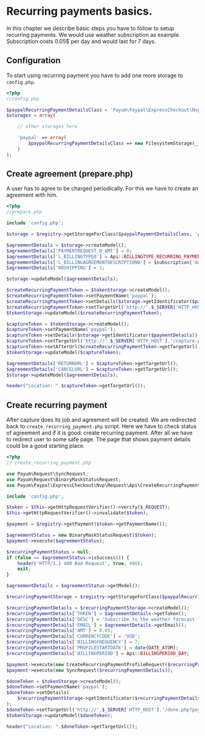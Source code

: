 # Recurring payments basics.

In this chapter we describe basic steps you have to follow to setup recurring payments.
We would use weather subscription as example.
Subscription costs 0.05$ per day and would last for 7 days.

## Configuration

To start using recurring payment you have to add one more storage to `config.php`.

```php
<?php
//config.php

$paypalRecurringPaymentDetailsClass = 'Payum\Paypal\ExpressCheckout\Nvp\Model\RecurringPaymentDetails';
$storages = array(

    // other storages here

    'paypal' => array(
        $paypalRecurringPaymentDetailsClass => new FilesystemStorage(__DIR__.'/storage', $paypalRecurringPaymentDetailsClass, 'idStorage')
    )
);
```

## Create agreement (prepare.php)

A user has to agree to be charged periodically.
For this we have to create an agreement with him.

```php
<?php
//prepare.php

include 'config.php';

$storage = $registry->getStorageForClass($paypalPaymentDetailsClass, 'paypal');

$agreementDetails = $storage->createModel();
$agreementDetails['PAYMENTREQUEST_0_AMT'] = 0;
$agreementDetails['L_BILLINGTYPE0'] = Api::BILLINGTYPE_RECURRING_PAYMENTS;
$agreementDetails['L_BILLINGAGREEMENTDESCRIPTION0'] = $subscription['description'];
$agreementDetails['NOSHIPPING'] = 1;

$storage->updateModel($agreementDetails);

$createRecurringPaymentToken = $tokenStorage->createModel();
$createRecurringPaymentToken->setPaymentName('paypal');
$createRecurringPaymentToken->setDetails($storage->getIdentificator($paymentDetails));
$createRecurringPaymentToken->setTargetUrl('http://'.$_SERVER['HTTP_HOST'].'/create_recurring_payment.php?payum_token='.$doneToken->getHash());
$tokenStorage->updateModel($createRecurringPaymentToken);

$captureToken = $tokenStorage->createModel();
$captureToken->setPaymentName('paypal');
$captureToken->setDetails($storage->getIdentificator($paymentDetails));
$captureToken->setTargetUrl('http://'.$_SERVER['HTTP_HOST'].'/capture.php?payum_token='.$captureToken->getHash());
$captureToken->setAfterUrl($createRecurringPaymentToken->getTargetUrl());
$tokenStorage->updateModel($captureToken);

$agreementDetails['RETURNURL'] = $captureToken->getTargetUrl();
$agreementDetails['CANCELURL'] = $captureToken->getTargetUrl();
$storage->updateModel($agreementDetails);

header("Location: ".$captureToken->getTargetUrl());
```

## Create recurring payment

After capture does its job and agreement will be created.
We are redirected back to `create_recurring_payment.php` script.
Here we have to check status of agreement and if it is good: create recurring payment.
After all we have to redirect user to some safe page.
The page that shows payment details could be a good starting place.

```php
<?php
// create_recurring_payment.php

use Payum\Request\SyncRequest;
use Payum\Request\BinaryMaskStatusRequest;
use Payum\Paypal\ExpressCheckout\Nvp\Request\Api\CreateRecurringPaymentProfileRequest;

include 'config.php';

$token = $this->getHttpRequestVerifier()->verify($_REQUEST);
$this->getHttpRequestVerifier()->invalidate($token);

$payment = $registry->getPayment($token->getPaymentName());

$agreementStatus = new BinaryMaskStatusRequest($token);
$payment->execute($agreementStatus);

$recurringPaymentStatus = null;
if (false == $agreementStatus->isSuccess()) {
    header('HTTP/1.1 400 Bad Request', true, 400);
    exit;
}

$agreementDetails = $agreementStatus->getModel();

$recurringPaymentStorage = $registry->getStorageForClass($paypalRecurringPaymentDetailsClass, $token->getPaymentName());

$recurringPaymentDetails = $recurringPaymentStorage->createModel();
$recurringPaymentDetails['TOKEN'] = $agreementDetails->getToken();
$recurringPaymentDetails['DESC'] = 'Subscribe to the weather forecast for a week. It is 0.05$ per day.';
$recurringPaymentDetails['EMAIL'] = $agreementDetails->getEmail();
$recurringPaymentDetails['AMT'] = 0.05;
$recurringPaymentDetails['CURRENCYCODE'] = 'USD';
$recurringPaymentDetails['BILLINGFREQUENCY'] = 7;
$recurringPaymentDetails['PROFILESTARTDATE'] = date(DATE_ATOM);
$recurringPaymentDetails['BILLINGPERIOD'] = Api::BILLINGPERIOD_DAY;

$payment->execute(new CreateRecurringPaymentProfileRequest($recurringPaymentDetails));
$payment->execute(new SyncRequest($recurringPaymentDetails));

$doneToken = $tokenStorage->createModel();
$doneToken->setPaymentName('paypal');
$doneToken->setDetails(
    $recurringPaymentStorage->getIdentificator($recurringPaymentDetails)
);
$doneToken->setTargetUrl('http://'.$_SERVER['HTTP_HOST'].'/done.php?payum_token='.$captureToken->getHash());
$tokenStorage->updateModel($doneToken);

header("Location: ".$doneToken->getTargetUrl());
```